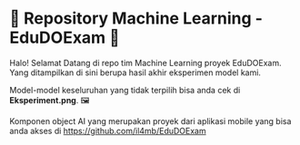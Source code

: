 # 🚀 Repository Machine Learning - EduDOExam 🌟

Halo! Selamat Datang di repo tim Machine Learning proyek EduDOExam. Yang ditampilkan di sini berupa hasil akhir eksperimen model kami.

Model-model keseluruhan yang tidak terpilih bisa anda cek di **Eksperiment.png**. 🖼️

Komponen object AI yang merupakan proyek dari aplikasi mobile yang bisa anda akses di https://github.com/il4mb/EduDOExam
 
